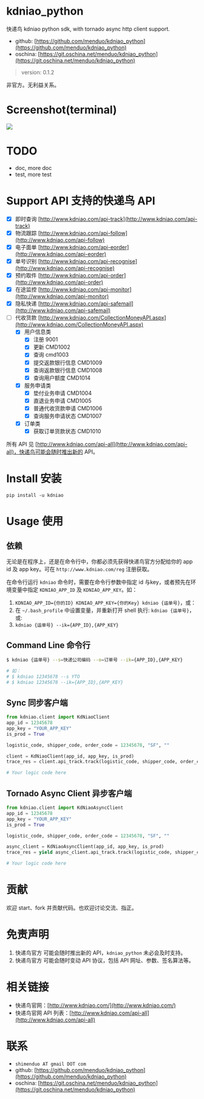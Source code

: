 # kdniao_python

快递鸟 kdniao python sdk, with tornado async http client support. 

- github: [https://github.com/menduo/kdniao_python](https://github.com/menduo/kdniao_python)
- oschina: [https://git.oschina.net/menduo/kdniao_python](https://git.oschina.net/menduo/kdniao_python)

> version: 0.1.2

非官方。无利益关系。

# Screenshot(terminal)
![](https://raw.githubusercontent.com/menduo/kdniao_python/master/asset/menduo_kdniao_py.png)

# TODO
- doc, more doc
- test, more test

# Support API 支持的快递鸟 API

- [x] 即时查询 [http://www.kdniao.com/api-track](http://www.kdniao.com/api-track)
- [x] 物流跟踪 [http://www.kdniao.com/api-follow](http://www.kdniao.com/api-follow)
- [x] 电子面单 [http://www.kdniao.com/api-eorder](http://www.kdniao.com/api-eorder)
- [x] 单号识别 [http://www.kdniao.com/api-recognise](http://www.kdniao.com/api-recognise)
- [x] 预约取件 [http://www.kdniao.com/api-order](http://www.kdniao.com/api-order)
- [x] 在途监控 [http://www.kdniao.com/api-monitor](http://www.kdniao.com/api-monitor)
- [x] 隐私快递 [http://www.kdniao.com/api-safemail](http://www.kdniao.com/api-safemail)
- [ ] 代收货款 [http://www.kdniao.com/CollectionMoneyAPI.aspx](http://www.kdniao.com/CollectionMoneyAPI.aspx)
    - [x] 用户信息类
        - [x] 注册 9001
        - [x] 更新 CMD1002
        - [x] 查询 cmd1003
        - [x] 提交返款银行信息 CMD1009
        - [x] 查询返款银行信息 CMD1008
        - [x] 查询用户额度 CMD1014
    - [x] 服务申请类
        - [x] 垫付业务申请 CMD1004
        - [x] 直退业务申请 CMD1005
        - [x] 普通代收货款申请 CMD1006
        - [x] 查询服务申请状态 CMD1007
    - [x] 订单类
        - [x] 获取订单货款状态 CMD1010

所有 API 见 [http://www.kdniao.com/api-all](http://www.kdniao.com/api-all)，快递鸟可能会随时推出新的 API。

# Install 安装

`pip install -u kdniao`

# Usage 使用
## 依赖

无论是在程序上，还是在命令行中，你都必须先获得快递鸟官方分配给你的 app id 及 app key。可在 `http://www.kdniao.com/reg` 注册获取。

在命令行运行 `kdniao` 命令时，需要在命令行参数中指定 id 与key，或者预先在环境变量中指定 `KDNIAO_APP_ID` 及 `KDNIAO_APP_KEY`。如：

1. `KDNIAO_APP_ID={你的ID} KDNIAO_APP_KEY={你的Key} kdniao {运单号}`，或：
2. 在 `~/.bash_profile` 中设置变量，并重新打开 shell 执行: `kdniao {运单号}`，或:
3. `kdniao {运单号} --ik={APP_ID},{APP_KEY}`

## Command Line 命令行    

```bash
$ kdniao {运单号} --s=快递公司编码 --o=订单号 --ik={APP_ID},{APP_KEY}

# 如：
# $ kdniao 12345678 --s YTO
# $ kdniao 12345678 --ik={APP_ID},{APP_KEY}
```

## Sync 同步客户端

```python
from kdniao.client import KdNiaoClient
app_id = 12345678
app_key = "YOUR_APP_KEY"
is_prod = True

logistic_code, shipper_code, order_code = 12345678, "SF", ""

client = KdNiaoClient(app_id, app_key, is_prod)
trace_res = client.api_track.track(logistic_code, shipper_code, order_code, timeout=(10, 10))

# Your logic code here
```

## Tornado Async Client 异步客户端
```python
from kdniao.client import KdNiaoAsyncClient
app_id = 12345678
app_key = "YOUR_APP_KEY"
is_prod = True

logistic_code, shipper_code, order_code = 12345678, "SF", ""

async_client = KdNiaoAsyncClient(app_id, app_key, is_prod)
trace_res = yield async_client.api_track.track(logistic_code, shipper_code, order_code, timeout=(10, 10))

# Your logic code here
```

# 贡献

欢迎 start、fork 并贡献代码。也欢迎讨论交流、指正。

# 免责声明

1. 快递鸟官方 可能会随时推出新的 API，`kdniao_python` 未必会及时支持。
2. 快递鸟官方 可能会随时变动 API 协议，包括 API 网址、参数、签名算法等。

# 相关链接
- 快递鸟官网：[http://www.kdniao.com/](http://www.kdniao.com/)
- 快递鸟官网 API 列表：[http://www.kdniao.com/api-all](http://www.kdniao.com/api-all)

# 联系
- `shimenduo AT gmail DOT com`
- github: [https://github.com/menduo/kdniao_python](https://github.com/menduo/kdniao_python)
- oschina: [https://git.oschina.net/menduo/kdniao_python](https://git.oschina.net/menduo/kdniao_python)
